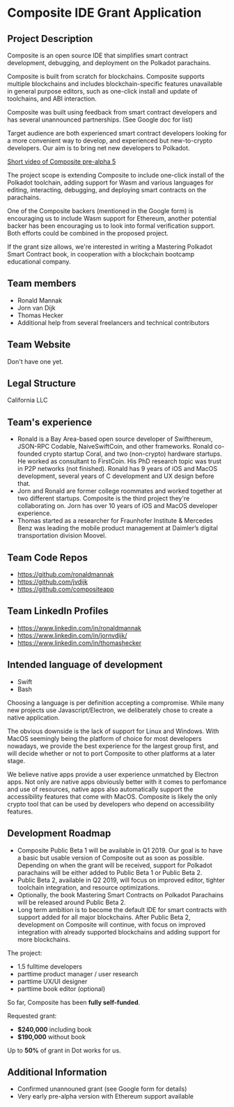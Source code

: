 # Composite IDE Grant Application

## Project Description

Composite is an open source IDE that simplifies smart contract development, debugging, and deployment on the Polkadot parachains.

Composite is built from scratch for blockchains. Composite supports multiple blockchains and includes blockchain-specific features unavailable in general purpose editors, such as one-click install and update of toolchains, and ABI interaction.

Composite was built using feedback from smart contract developers and has several unannounced partnerships. (See Google doc for list)

Target audience are both experienced smart contract developers looking for a more convenient way to develop, and experienced but new-to-crypto developers. Our aim is to bring net new developers to Polkadot.

[Short video of Composite pre-alpha 5](https://www.youtube.com/watch?v=wMAC_MxOnvU)

The project scope is extending Composite to include one-click install of the Polkadot toolchain, adding support for Wasm and various languages for editing, interacting, debugging, and deploying smart contracts on the parachains.

One of the Composite backers (mentioned in the Google form) is encouraging us to include Wasm support for Ethereum, another potential backer has been encouraging us to look into formal verification support. Both efforts could be combined in the proposed project.

If the grant size allows, we're interested in writing a Mastering Polkadot Smart Contract book, in cooperation with a blockchain bootcamp educational company.

## Team members

* Ronald Mannak
* Jorn van Dijk
* Thomas Hecker
* Additional help from several freelancers and technical contributors

## Team Website	

Don't have one yet.

## Legal Structure 

California LLC

## Team's experience

* Ronald is a Bay Area-based open source developer of Swifthereum, JSON-RPC Codable, NaiveSwiftCoin, and other frameworks. Ronald co-founded crypto startup Coral, and two (non-crypto) hardware startups. He worked as consultant to FirstCoin. His PhD research topic was trust in P2P networks (not finished). Ronald has 9 years of iOS and MacOS development, several years of C development and UX design before that. 
* Jorn and Ronald are former college roommates and worked together at two different startups. Composite is the third project they're collaborating on. Jorn has over 10 years of iOS and MacOS developer experience.
* Thomas started as a researcher for Fraunhofer Institute & Mercedes Benz was leading the mobile product management at Daimler’s digital transportation division Moovel. 

## Team Code Repos

* https://github.com/ronaldmannak
* https://github.com/jvdijk
* https://github.com/compositeapp

## Team LinkedIn Profiles

* https://www.linkedin.com/in/ronaldmannak
* https://www.linkedin.com/in/jornvdijk/
* https://www.linkedin.com/in/thomashecker

## Intended language of development

* Swift
* Bash

Choosing a language is per definition accepting a compromise. While many new projects use Javascript/Electron, we deliberately chose to create a native application. 

The obvious downside is the lack of support for Linux and Windows. With MacOS seemingly being the platform of choice for most developers nowadays, we provide the best experience for the largest group first, and will decide whether or not to port Composite to other platforms at a later stage.

We believe native apps provide a user experience unmatched by Electron apps. Not only are native apps obviously better with it comes to perfomance and use of resources, native apps also automatically support the accessibility features that come with MacOS. Composite is likely the only crypto tool that can be used by developers who depend on accessibility features.

## Development Roadmap

* Composite Public Beta 1 will be available in Q1 2019. Our goal is to have a basic but usable version of Composite out as soon as possible. Depending on when the grant will be received, support for Polkadot parachains will be either added to Public Beta 1 or Public Beta 2.
* Public Beta 2, available in Q2 2019, will focus on improved editor, tighter toolchain integration, and resource optimizations. 
* Optionally, the book Mastering Smart Contracts on Polkadot Parachains will be released around Public Beta 2.
* Long term ambition is to become the default IDE for smart contracts with support added for all major blockchains. After Public Beta 2, development on Composite will continue, with focus on improved integration with already supported blockchains and adding support for more blockchains.

The project:

* 1.5 fulltime developers
* parttime product manager / user research
* parttime UX/UI designer
* parttime book editor (optional)

So far, Composite has been **fully self-funded**.

Requested grant:

* **$240,000** including book
* **$190,000** without book

Up to **50%** of grant in Dot works for us.

## Additional Information

* Confirmed unannouned grant (see Google form for details)
* Very early pre-alpha version with Ethereum support available
